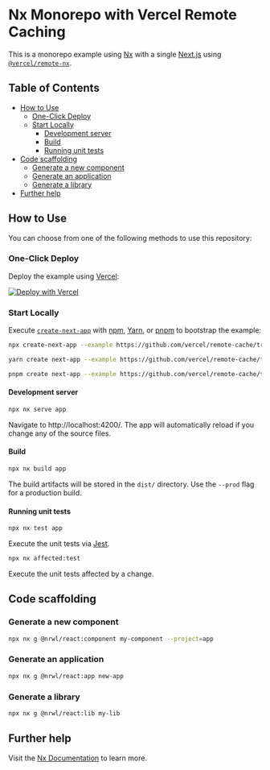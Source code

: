 # Nx Monorepo with Vercel Remote Caching

This is a monorepo example using [Nx](https://nx.dev) with a single [Next.js](https://nextjs.org/) using [`@vercel/remote-nx`](../../packages/remote-nx).

## Table of Contents
<!-- START doctoc generated TOC please keep comment here to allow auto update -->
<!-- DON'T EDIT THIS SECTION, INSTEAD RE-RUN doctoc TO UPDATE -->

- [How to Use](#how-to-use)
  - [One-Click Deploy](#one-click-deploy)
  - [Start Locally](#start-locally)
    - [Development server](#development-server)
    - [Build](#build)
    - [Running unit tests](#running-unit-tests)
- [Code scaffolding](#code-scaffolding)
  - [Generate a new component](#generate-a-new-component)
  - [Generate an application](#generate-an-application)
  - [Generate a library](#generate-a-library)
- [Further help](#further-help)

<!-- END doctoc generated TOC please keep comment here to allow auto update -->

## How to Use

You can choose from one of the following methods to use this repository:

### One-Click Deploy

Deploy the example using [Vercel](https://vercel.com?utm_source=github&utm_medium=readme&utm_campaign=vercel-examples):

[![Deploy with Vercel](https://vercel.com/button)](https://vercel.com/new/git/external?repository-url=https://github.com/vercel/remote-cache/tree/main/examples/nx&project-name=nx-monorepo-with-vercel-cache&output-directory=dist%2Fapps%2Fapp%2F.next&build-command=npx%20nx%20build%20app%20--prod&ignore-command=npx%20nx-ignore%20app&repository-name=nx-monorepo&env=NX_VERCEL_REMOTE_CACHE_TOKEN,NX_VERCEL_REMOTE_CACHE_TEAM&envDescription=Enter%20your%20team%20and%20token%20to%20enable%20Vercel%20Remote%20Caching.)


### Start Locally

Execute [`create-next-app`](https://github.com/vercel/next.js/tree/canary/packages/create-next-app) with [npm](https://docs.npmjs.com/cli/init), [Yarn](https://yarnpkg.com/lang/en/docs/cli/create/), or [pnpm](https://pnpm.io) to bootstrap the example:

```bash
npx create-next-app --example https://github.com/vercel/remote-cache/tree/main/examples/nx nx-monorepo
```

```bash
yarn create next-app --example https://github.com/vercel/remote-cache/tree/main/examples/nx nx-monorepo
```

```bash
pnpm create next-app --example https://github.com/vercel/remote-cache/tree/main/examples/nx nx-monorepo
```

#### Development server

```bash
npx nx serve app
```
Navigate to http://localhost:4200/. The app will automatically reload if you change any of the source files.

#### Build

```bash
npx nx build app
```
The build artifacts will be stored in the `dist/` directory. Use the `--prod` flag for a production build.

#### Running unit tests

```bash
npx nx test app
```
Execute the unit tests via [Jest](https://jestjs.io).

```bash
npx nx affected:test
```
Execute the unit tests affected by a change.

## Code scaffolding

### Generate a new component

```bash
npx nx g @nrwl/react:component my-component --project=app
```

### Generate an application

```bash
npx nx g @nrwl/react:app new-app
``` 

### Generate a library

```bash
npx nx g @nrwl/react:lib my-lib
```

## Further help

Visit the [Nx Documentation](https://nx.dev) to learn more.

